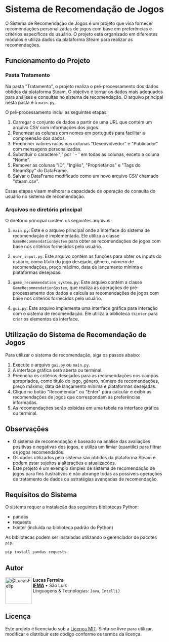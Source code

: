 # Sistema de Recomendação de Jogos

O Sistema de Recomendação de Jogos é um projeto que visa fornecer recomendações personalizadas de jogos com base em preferências e critérios específicos do usuário. O projeto está organizado em diferentes módulos e utiliza dados da plataforma Steam para realizar as recomendações.

## Funcionamento do Projeto

### Pasta Tratamento

Na pasta "Tratamento", o projeto realiza o pré-processamento dos dados obtidos da plataforma Steam. O objetivo é tornar os dados mais adequados para análises e consultas no sistema de recomendação. O arquivo principal nesta pasta é o `main.py`.

O pré-processamento inclui as seguintes etapas:

1. Carregar o conjunto de dados a partir de uma URL que contém um arquivo CSV com informações dos jogos.
2. Renomear as colunas com nomes em português para facilitar a compreensão dos dados.
3. Preencher valores nulos nas colunas "Desenvolvedor" e "Publicador" com mensagens personalizadas.
4. Substituir o caractere ';' por ' - ' em todas as colunas, exceto a coluna "Nome".
5. Remover as colunas "ID", "Inglês", "Proprietários" e "Tags do SteamSpy" do DataFrame.
6. Salvar o DataFrame modificado como um novo arquivo CSV chamado "steam.csv".

Essas etapas visam melhorar a capacidade de operação de consulta do usuário no sistema de recomendação.

### Arquivos no diretório principal

O diretório principal contém os seguintes arquivos:

1. `main.py`: Este é o arquivo principal onde a interface do sistema de recomendação é implementada. Ele utiliza a classe `GameRecommendationSystem` para obter as recomendações de jogos com base nos critérios fornecidos pelo usuário.

2. `user_input.py`: Este arquivo contém as funções para obter os inputs do usuário, como título do jogo desejado, gênero, número de recomendações, preço máximo, data de lançamento mínima e plataformas desejadas.

3. `game_recommendation_system.py`: Este arquivo contém a classe `GameRecommendationSystem`, que realiza as operações de pré-processamento dos dados e calcula as recomendações de jogos com base nos critérios fornecidos pelo usuário.

4. `gui.py`: Este arquivo implementa uma interface gráfica para interação com o sistema de recomendação. Ele utiliza a biblioteca `tkinter` para criar os elementos da interface.

## Utilização do Sistema de Recomendação de Jogos

Para utilizar o sistema de recomendação, siga os passos abaixo:

1. Execute o arquivo `gui.py` ou `main.py`.
2. A interface gráfica será aberta ou terminal.
3. Preencha os critérios desejados para as recomendações nos campos apropriados, como título do jogo, gênero, número de recomendações, preço máximo, data de lançamento mínima e plataformas desejadas.
4. Clique no botão "Recomendar" ou "Enter" para calcular e exibir as recomendações de jogos que correspondam às preferências informadas.
5. As recomendações serão exibidas em uma tabela na interface gráfica ou terminal.

## Observações

- O sistema de recomendação é baseado na análise das avaliações positivas e negativas dos jogos, e utiliza um limiar (quantile) para filtrar os jogos recomendados.
- Os dados utilizados pelo sistema são obtidos da plataforma Steam e podem estar sujeitos a alterações e atualizações.
- Este projeto é um exemplo simples de sistema de recomendação de jogos para fins ilustrativos e não abrange todas as possíveis operações de tratamento de dados ou estratégias avançadas de recomendação.

## Requisitos do Sistema

O sistema requer a instalação das seguintes bibliotecas Python:

- pandas
- requests
- tkinter (incluída na biblioteca padrão do Python)

As bibliotecas podem ser instaladas utilizando o gerenciador de pacotes `pip`.

```bash
pip install pandas requests
```

## Autor
[<img align="left" height="84px" width="84px" alt="@LucasFelip" src="https://avatars.githubusercontent.com/LucasFelip?size=64">](https://github.com/LucasFelip)
**Lucas Ferreira** \
[**IFMA**](https://portal.ifma.edu.br/inicio/) • São Luís \
Linguagens & Tecnologias: `Java`, `IntelliJ`

<br>

## Licença

Este projeto é licenciado sob a [Licença MIT](LICENSE). Sinta-se livre para utilizar, modificar e distribuir este código conforme os termos da licença.